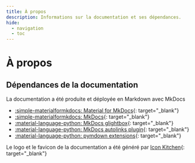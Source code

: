 ```yaml
---
title: À propos
description: Informations sur la documentation et ses dépendances.
hide:
  - navigation
  - toc
---
```


# À propos


## Dépendances de la documentation

La documentation a été produite et déployée en Markdown avec MkDocs

- [:simple-materialformkdocs: Material for MkDocs](https://squidfunk.github.io/mkdocs-material){: target="_blank"}
- [:simple-materialformkdocs: MkDocs](https://www.mkdocs.org/){: target="_blank"}
- [:material-language-python: MkDocs glightbox](https://pypi.org/project/mkdocs-glightbox/){: target="_blank"}
- [:material-language-python: MkDocs autolinks plugin](https://github.com/zachhannum/mkdocs-autolinks-plugin){: target="_blank"}
- [:material-language-python: pymdown extensions](https://pypi.org/project/pymdown-extensions/){: target="_blank"}

Le logo et le favicon de la documentation a été généré par [Icon Kitchen](https://icon.kitchen/){: target="_blank"}